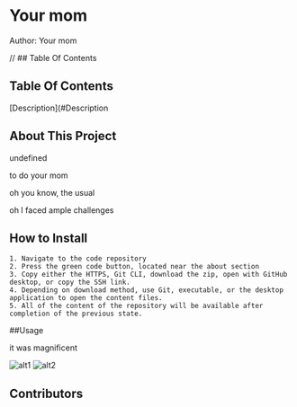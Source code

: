 
  # Your mom

  Author: Your mom
  

  // ## Table Of Contents

  ## Table Of Contents

  [Description](#Description

  
  ## About This Project

  undefined

  to do your mom

  oh you know, the usual

  oh I faced ample challenges

  
  ## How to Install

  
    1. Navigate to the code repository
    2. Press the green code button, located near the about section
    3. Copy either the HTTPS, Git CLI, download the zip, open with GitHub desktop, or copy the SSH link.
    4. Depending on download method, use Git, executable, or the desktop application to open the content files.
    5. All of the content of the repository will be available after completion of the previous state.
    

  ##Usage

  it was magnificent

  ![alt1](./b)
![alt2](./a)


  ## Contributors

  
  